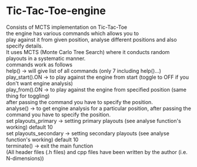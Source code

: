 # Tic-Tac-Toe-engine
Consists of MCTS implementation on Tic-Tac-Toe <br/>
the engine has various commands which allows you to <br/>
play against it from given position, analyse different positions and also specify details. <br/>
It uses MCTS (Monte Carlo Tree Search) where it conducts random playouts in a systematic manner. <br/>
commands work as follows <br/>
help()                 -> will give list of all commands (only 7 including help()...) <br/>
play_start().ON        -> to play against the engine from start (toggle to OFF if you don't want engine analysis) <br/>
play_from().ON         -> to play against the engine from specified position (same thing for toggling) <br/>
                          after passing the command you have to specify the position. <br/>
analyse()              -> to get engine analysis for a particular position, after passing the command you have to specify the position.<br/>
set playouts_primary   -> setting primary playouts (see analyse function's working) default 10 <br/>
set playouts_secondary -> setting secondary playouts (see analyse function's working) default 10 <br/>
terminate()            -> exit the main function <br/>
(All header files (.h files) and cpp files have been written by the author (i.e. N-dimensions)) <br/>
